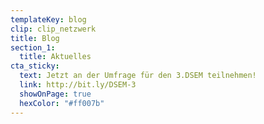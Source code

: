 ```yaml
---
templateKey: blog
clip: clip_netzwerk
title: Blog
section_1:
  title: Aktuelles
cta_sticky:
  text: Jetzt an der Umfrage für den 3.DSEM teilnehmen!
  link: http://bit.ly/DSEM-3
  showOnPage: true
  hexColor: "#ff007b"
---
```

